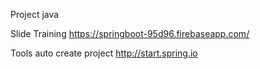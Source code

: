 Project java

Slide Training
https://springboot-95d96.firebaseapp.com/

Tools auto create project
http://start.spring.io